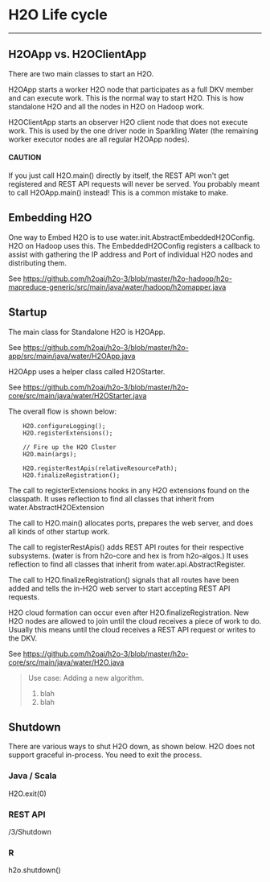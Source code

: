 # H2O Life cycle

---

## H2OApp vs. H2OClientApp

There are two main classes to start an H2O.

H2OApp starts a worker H2O node that participates as a full DKV member and can execute work.  This is the normal way to start H2O.  This is how standalone H2O and all the nodes in H2O on Hadoop work.

H2OClientApp starts an observer H2O client node that does not execute work.  This is used by the one driver node in Sparkling Water (the remaining worker executor nodes are all regular H2OApp nodes).

#### CAUTION

If you just call H2O.main() directly by itself, the REST API won't get registered and REST API requests will never be served.  You probably meant to call H2OApp.main() instead!  This is a common mistake to make.

## Embedding H2O

One way to Embed H2O is to use water.init.AbstractEmbeddedH2OConfig.  H2O on Hadoop uses this.   The EmbeddedH2OConfig registers a callback to assist with gathering the IP address and Port of individual H2O nodes and distributing them.

See <https://github.com/h2oai/h2o-3/blob/master/h2o-hadoop/h2o-mapreduce-generic/src/main/java/water/hadoop/h2omapper.java>

## Startup

The main class for Standalone H2O is H2OApp.

See <https://github.com/h2oai/h2o-3/blob/master/h2o-app/src/main/java/water/H2OApp.java>

H2OApp uses a helper class called H2OStarter.

See <https://github.com/h2oai/h2o-3/blob/master/h2o-core/src/main/java/water/H2OStarter.java>


The overall flow is shown below:

```
    H2O.configureLogging();
    H2O.registerExtensions();

    // Fire up the H2O Cluster
    H2O.main(args);

    H2O.registerRestApis(relativeResourcePath);
    H2O.finalizeRegistration();
```
The call to registerExtensions hooks in any H2O extensions found on the classpath.  It uses reflection to find all classes that inherit from water.AbstractH2OExtension


The call to H2O.main() allocates ports, prepares the web server, and does all kinds of other startup work.

The call to registerRestApis() adds REST API routes for their respective subsystems.  (water is from h2o-core and hex is from h2o-algos.)  It uses reflection to find all classes that inherit from water.api.AbstractRegister.

The call to H2O.finalizeRegistration() signals that all routes have been added and tells the in-H2O web server to start accepting REST API requests.

H2O cloud formation can occur even after H2O.finalizeRegistration.  New H2O nodes are allowed to join until the cloud receives a piece of work to do.  Usually this means until the cloud receives a REST API request or writes to the DKV.

See <https://github.com/h2oai/h2o-3/blob/master/h2o-core/src/main/java/water/H2O.java>

> Use case:  Adding a new algorithm.
>
> 1.  blah
> 2.  blah


## Shutdown

There are various ways to shut H2O down, as shown below.  H2O does not support graceful in-process.  You need to exit the process.

### Java / Scala

H2O.exit(0)

### REST API

/3/Shutdown

### R

h2o.shutdown()
